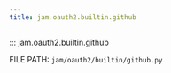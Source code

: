 ```yaml
---
title: jam.oauth2.builtin.github
---
```


::: jam.oauth2.builtin.github

FILE PATH: `jam/oauth2/builtin/github.py`